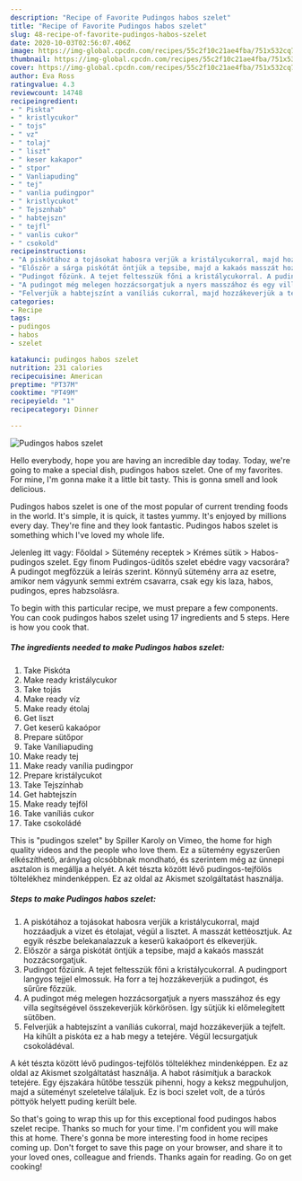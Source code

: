 ```yaml
---
description: "Recipe of Favorite Pudingos habos szelet"
title: "Recipe of Favorite Pudingos habos szelet"
slug: 48-recipe-of-favorite-pudingos-habos-szelet
date: 2020-10-03T02:56:07.406Z
image: https://img-global.cpcdn.com/recipes/55c2f10c21ae4fba/751x532cq70/pudingos-habos-szelet-recept-foto.jpg
thumbnail: https://img-global.cpcdn.com/recipes/55c2f10c21ae4fba/751x532cq70/pudingos-habos-szelet-recept-foto.jpg
cover: https://img-global.cpcdn.com/recipes/55c2f10c21ae4fba/751x532cq70/pudingos-habos-szelet-recept-foto.jpg
author: Eva Ross
ratingvalue: 4.3
reviewcount: 14748
recipeingredient:
- " Piskta"
- " kristlycukor"
- " tojs"
- " vz"
- " tolaj"
- " liszt"
- " keser kakapor"
- " stpor"
- " Vanliapuding"
- " tej"
- " vanlia pudingpor"
- " kristlycukot"
- " Tejsznhab"
- " habtejszn"
- " tejfl"
- " vanlis cukor"
- " csokold"
recipeinstructions:
- "A piskótához a tojásokat habosra verjük a kristálycukorral, majd hozzáadjuk a vizet és étolajat, végül a lisztet. A masszát kettéosztjuk. Az egyik részbe belekanalazzuk a keserű kakaóport és elkeverjük."
- "Először a sárga piskótát öntjük a tepsibe, majd a kakaós masszát hozzácsorgatjuk."
- "Pudingot főzünk. A tejet feltesszük főni a kristálycukorral. A pudingport langyos tejjel elmossuk. Ha forr a tej hozzákeverjük a pudingot, és sűrűre főzzük."
- "A pudingot még melegen hozzácsorgatjuk a nyers masszához és egy villa segítségével összekeverjük körkörösen. Így sütjük ki előmelegített sütőben."
- "Felverjük a habtejszínt a vaníliás cukorral, majd hozzákeverjük a tejfelt. Ha kihűlt a piskóta ez a hab megy a tetejére. Végül lecsurgatjuk csokoládéval."
categories:
- Recipe
tags:
- pudingos
- habos
- szelet

katakunci: pudingos habos szelet 
nutrition: 231 calories
recipecuisine: American
preptime: "PT37M"
cooktime: "PT49M"
recipeyield: "1"
recipecategory: Dinner

---
```



![Pudingos habos szelet](https://img-global.cpcdn.com/recipes/55c2f10c21ae4fba/751x532cq70/pudingos-habos-szelet-recept-foto.jpg)

Hello everybody, hope you are having an incredible day today. Today, we're going to make a special dish, pudingos habos szelet. One of my favorites. For mine, I'm gonna make it a little bit tasty. This is gonna smell and look delicious.

Pudingos habos szelet is one of the most popular of current trending foods in the world. It's simple, it is quick, it tastes yummy. It's enjoyed by millions every day. They're fine and they look fantastic. Pudingos habos szelet is something which I've loved my whole life.

Jelenleg itt vagy: Főoldal &gt; Sütemény receptek &gt; Krémes sütik &gt; Habos-pudingos szelet. Egy finom Pudingos-üdítős szelet ebédre vagy vacsorára? A pudingot megfőzzük a leírás szerint. Könnyű sütemény arra az esetre, amikor nem vágyunk semmi extrém csavarra, csak egy kis laza, habos, pudingos, epres habzsolásra.


To begin with this particular recipe, we must prepare a few components. You can cook pudingos habos szelet using 17 ingredients and 5 steps. Here is how you cook that.

<!--inarticleads1-->

##### The ingredients needed to make Pudingos habos szelet:

1. Take  Piskóta
1. Make ready  kristálycukor
1. Take  tojás
1. Make ready  víz
1. Make ready  étolaj
1. Get  liszt
1. Get  keserű kakaópor
1. Prepare  sütőpor
1. Take  Vaníliapuding
1. Make ready  tej
1. Make ready  vanília pudingpor
1. Prepare  kristálycukot
1. Take  Tejszínhab
1. Get  habtejszín
1. Make ready  tejföl
1. Take  vaníliás cukor
1. Take  csokoládé


This is &#34;pudingos szelet&#34; by Spiller Karoly on Vimeo, the home for high quality videos and the people who love them. Ez a sütemény egyszerűen elkészíthető, aránylag olcsóbbnak mondható, és szerintem még az ünnepi asztalon is megállja a helyét. A két tészta között lévő pudingos-tejfölös töltelékhez mindenképpen. Ez az oldal az Akismet szolgáltatást használja. 

<!--inarticleads2-->

##### Steps to make Pudingos habos szelet:

1. A piskótához a tojásokat habosra verjük a kristálycukorral, majd hozzáadjuk a vizet és étolajat, végül a lisztet. A masszát kettéosztjuk. Az egyik részbe belekanalazzuk a keserű kakaóport és elkeverjük.
1. Először a sárga piskótát öntjük a tepsibe, majd a kakaós masszát hozzácsorgatjuk.
1. Pudingot főzünk. A tejet feltesszük főni a kristálycukorral. A pudingport langyos tejjel elmossuk. Ha forr a tej hozzákeverjük a pudingot, és sűrűre főzzük.
1. A pudingot még melegen hozzácsorgatjuk a nyers masszához és egy villa segítségével összekeverjük körkörösen. Így sütjük ki előmelegített sütőben.
1. Felverjük a habtejszínt a vaníliás cukorral, majd hozzákeverjük a tejfelt. Ha kihűlt a piskóta ez a hab megy a tetejére. Végül lecsurgatjuk csokoládéval.


A két tészta között lévő pudingos-tejfölös töltelékhez mindenképpen. Ez az oldal az Akismet szolgáltatást használja. A habot rásimítjuk a barackok tetejére. Egy éjszakára hűtőbe tesszük pihenni, hogy a keksz megpuhuljon, majd a süteményt szeletelve tálaljuk. Ez is boci szelet volt, de a túrós pöttyök helyett puding került bele. 

So that's going to wrap this up for this exceptional food pudingos habos szelet recipe. Thanks so much for your time. I'm confident you will make this at home. There's gonna be more interesting food in home recipes coming up. Don't forget to save this page on your browser, and share it to your loved ones, colleague and friends. Thanks again for reading. Go on get cooking!
